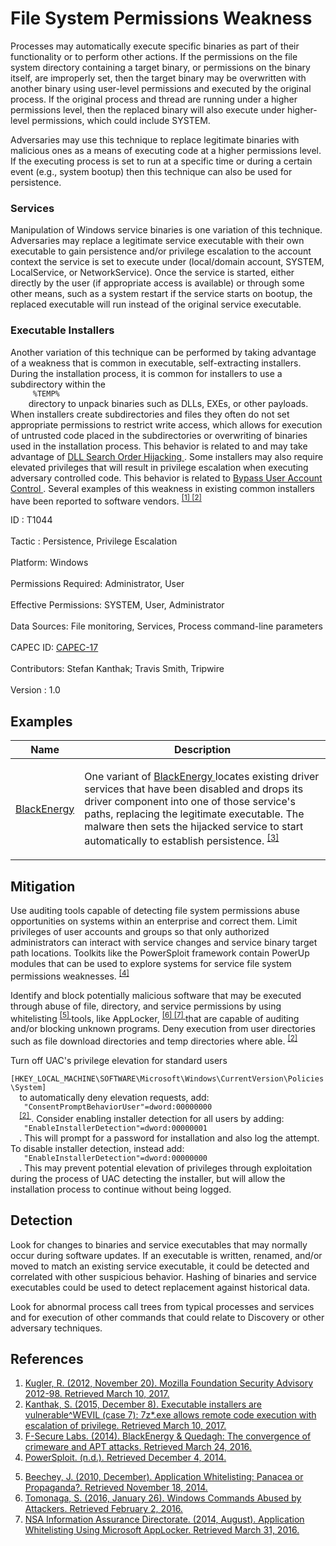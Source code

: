 <div class="container-fluid">
 <h1>
  File System Permissions Weakness
 </h1>
 <div class="row">
  <div class="col-md-8 description-body">
   <p>
    Processes may automatically execute specific binaries as part of their functionality or to perform other actions. If the permissions on the file system directory containing a target binary, or permissions on the binary itself, are improperly set, then the target binary may be overwritten with another binary using user-level permissions and executed by the original process. If the original process and thread are running under a higher permissions level, then the replaced binary will also execute under higher-level permissions, which could include SYSTEM.
   </p>
   <p>
    Adversaries may use this technique to replace legitimate binaries with malicious ones as a means of executing code at a higher permissions level. If the executing process is set to run at a specific time or during a certain event (e.g., system bootup) then this technique can also be used for persistence.
   </p>
   <h3>
    Services
   </h3>
   <p>
    Manipulation of Windows service binaries is one variation of this technique. Adversaries may replace a legitimate service executable with their own executable to gain persistence and/or privilege escalation to the account context the service is set to execute under (local/domain account, SYSTEM, LocalService, or NetworkService). Once the service is started, either directly by the user (if appropriate access is available) or through some other means, such as a system restart if the service starts on bootup, the replaced executable will run instead of the original service executable.
   </p>
   <h3>
    Executable Installers
   </h3>
   <p>
    Another variation of this technique can be performed by taking advantage of a weakness that is common in executable, self-extracting installers. During the installation process, it is common for installers to use a subdirectory within the
    <code>
     %TEMP%
    </code>
    directory to unpack binaries such as DLLs, EXEs, or other payloads. When installers create subdirectories and files they often do not set appropriate permissions to restrict write access, which allows for execution of untrusted code placed in the subdirectories or overwriting of binaries used in the installation process. This behavior is related to and may take advantage of
    <a href="https://attack.mitre.org/techniques/T1038">
     DLL Search Order Hijacking
    </a>
    . Some installers may also require elevated privileges that will result in privilege escalation when executing adversary controlled code. This behavior is related to
    <a href="https://attack.mitre.org/techniques/T1088">
     Bypass User Account Control
    </a>
    . Several examples of this weakness in existing common installers have been reported to software vendors.
    <span class="scite-citeref-number" data-reference="Mozilla Firefox Installer DLL Hijack" id="scite-ref-1-a">
     <sup>
      <a aria-describedby="qtip-0" data-hasqtip="0" href="https://www.mozilla.org/en-US/security/advisories/mfsa2012-98/" target="_blank">
       [1]
      </a>
     </sup>
    </span>
    <span class="scite-citeref-number" data-reference="Seclists Kanthak 7zip Installer" id="scite-ref-2-a">
     <sup>
      <a aria-describedby="qtip-1" data-hasqtip="1" href="http://seclists.org/fulldisclosure/2015/Dec/34" target="_blank">
       [2]
      </a>
     </sup>
    </span>
   </p>
  </div>
  <div class="col-md-4">
   <div class="card">
    <div class="card-body">
     <div class="card-data">
      <span class="h5 card-title">
       ID
      </span>
      : T1044
      <br/>
      <br/>
     </div>
     <div class="card-data">
      <span class="h5 card-title">
      </span>
     </div>
     <div class="card-data">
      <span class="h5 card-title">
       Tactic
      </span>
      : Persistence, Privilege Escalation
      <br/>
      <br/>
     </div>
     <div class="card-data">
      <span class="h5 card-title">
       Platform:
      </span>
      Windows
      <br/>
      <br/>
     </div>
     <div class="card-data">
      <span class="h5 card-title">
      </span>
     </div>
     <div class="card-data">
      <span class="h5 card-title">
       Permissions Required:
      </span>
      Administrator, User
      <br/>
      <br/>
     </div>
     <div class="card-data">
      <span class="h5 card-title">
       Effective Permissions:
      </span>
      SYSTEM, User, Administrator
      <br/>
      <br/>
     </div>
     <div class="card-data">
      <span class="h5 card-title">
       Data Sources:
      </span>
      File monitoring, Services, Process command-line parameters
      <br/>
      <br/>
     </div>
     <div class="card-data">
      <span class="h5 card-title">
      </span>
     </div>
     <div class="card-data">
      <span class="h5 card-title">
      </span>
     </div>
     <div class="card-data">
      <span class="h5 card-title">
      </span>
     </div>
     <div class="card-data">
      <span class="h5 card-title">
      </span>
     </div>
     <div class="card-data">
      <span class="h5 card-title">
       CAPEC ID:
      </span>
      <a href="https://capec.mitre.org/data/definitions/17.html" target="_blank">
       CAPEC-17
      </a>
      <br/>
      <br/>
     </div>
     <div class="card-data">
      <span class="h5 card-title">
      </span>
     </div>
     <div class="card-data">
      <span class="h5 card-title">
       Contributors:
      </span>
      Stefan Kanthak; Travis Smith, Tripwire
      <br/>
      <br/>
     </div>
     <div class="card-data">
      <span class="h5 card-title">
       Version
      </span>
      : 1.0
     </div>
    </div>
   </div>
  </div>
 </div>
 <h2 class="pt-3" id="examples">
  Examples
 </h2>
 <table class="table table-bordered table-light mt-2">
  <thead>
   <tr>
    <th scope="col">
     Name
    </th>
    <th scope="col">
     Description
    </th>
   </tr>
  </thead>
  <tbody class="bg-white">
   <tr>
    <td>
     <a href="https://attack.mitre.org/software/S0089">
      BlackEnergy
     </a>
    </td>
    <td>
     <p>
      One variant of
      <a href="https://attack.mitre.org/software/S0089">
       BlackEnergy
      </a>
      locates existing driver services that have been disabled and drops its driver component into one of those service's paths, replacing the legitimate executable. The malware then sets the hijacked service to start automatically to establish persistence.
      <span class="scite-citeref-number" data-reference="F-Secure BlackEnergy 2014" id="scite-ref-3-a" onclick="scrollToRef('scite-3')">
       <sup>
        <a aria-describedby="qtip-2" data-hasqtip="2" href="https://www.f-secure.com/documents/996508/1030745/blackenergy_whitepaper.pdf" target="_blank">
         [3]
        </a>
       </sup>
      </span>
     </p>
    </td>
   </tr>
  </tbody>
 </table>
 <h2 class="pt-3" id="mitigation">
  Mitigation
 </h2>
 <p>
  Use auditing tools capable of detecting file system permissions abuse opportunities on systems within an enterprise and correct them. Limit privileges of user accounts and groups so that only authorized administrators can interact with service changes and service binary target path locations. Toolkits like the PowerSploit framework contain PowerUp modules that can be used to explore systems for service file system permissions weaknesses.
  <span class="scite-citeref-number" data-reference="Powersploit" id="scite-ref-4-a">
   <sup>
    <a aria-describedby="qtip-3" data-hasqtip="3" href="https://github.com/mattifestation/PowerSploit" target="_blank">
     [4]
    </a>
   </sup>
  </span>
 </p>
 <p>
  Identify and block potentially malicious software that may be executed through abuse of file, directory, and service permissions by using whitelisting
  <span class="scite-citeref-number" data-reference="Beechey 2010" id="scite-ref-5-a">
   <sup>
    <a aria-describedby="qtip-4" data-hasqtip="4" href="http://www.sans.org/reading-room/whitepapers/application/application-whitelisting-panacea-propaganda-33599" target="_blank">
     [5]
    </a>
   </sup>
  </span>
  tools, like AppLocker,
  <span class="scite-citeref-number" data-reference="Windows Commands JPCERT" id="scite-ref-6-a">
   <sup>
    <a aria-describedby="qtip-5" data-hasqtip="5" href="http://blog.jpcert.or.jp/2016/01/windows-commands-abused-by-attackers.html" target="_blank">
     [6]
    </a>
   </sup>
  </span>
  <span class="scite-citeref-number" data-reference="NSA MS AppLocker" id="scite-ref-7-a">
   <sup>
    <a aria-describedby="qtip-6" data-hasqtip="6" href="https://www.iad.gov/iad/library/ia-guidance/tech-briefs/application-whitelisting-using-microsoft-applocker.cfm" target="_blank">
     [7]
    </a>
   </sup>
  </span>
  that are capable of auditing and/or blocking unknown programs. Deny execution from user directories such as file download directories and temp directories where able.
  <span class="scite-citeref-number" data-reference="Seclists Kanthak 7zip Installer" id="scite-ref-2-a">
   <sup>
    <a aria-describedby="qtip-1" data-hasqtip="1" href="http://seclists.org/fulldisclosure/2015/Dec/34" target="_blank">
     [2]
    </a>
   </sup>
  </span>
 </p>
 <p>
  Turn off UAC's privilege elevation for standard users
  <code>
   [HKEY_LOCAL_MACHINE\SOFTWARE\Microsoft\Windows\CurrentVersion\Policies\System]
  </code>
  to automatically deny elevation requests, add:
  <code>
   "ConsentPromptBehaviorUser"=dword:00000000
  </code>
  <span class="scite-citeref-number" data-reference="Seclists Kanthak 7zip Installer" id="scite-ref-2-a">
   <sup>
    <a aria-describedby="qtip-1" data-hasqtip="1" href="http://seclists.org/fulldisclosure/2015/Dec/34" target="_blank">
     [2]
    </a>
   </sup>
  </span>
  . Consider enabling installer detection for all users by adding:
  <code>
   "EnableInstallerDetection"=dword:00000001
  </code>
  . This will prompt for a password for installation and also log the attempt. To disable installer detection, instead add:
  <code>
   "EnableInstallerDetection"=dword:00000000
  </code>
  . This may prevent potential elevation of privileges through exploitation during the process of UAC detecting the installer, but will allow the installation process to continue without being logged.
 </p>
 <h2 class="pt-3" id="detection">
  Detection
 </h2>
 <p>
  Look for changes to binaries and service executables that may normally occur during software updates. If an executable is written, renamed, and/or moved to match an existing service executable, it could be detected and correlated with other suspicious behavior. Hashing of binaries and service executables could be used to detect replacement against historical data.
 </p>
 <p>
  Look for abnormal process call trees from typical processes and services and for execution of other commands that could relate to Discovery or other adversary techniques.
 </p>
 <h2 class="pt-3" id="references">
  References
 </h2>
 <div class="row">
  <div class="col">
   <ol>
    <li>
     <span class="scite-citation" id="scite-1">
      <span class="scite-citation-text">
       <a class="external text" href="https://www.mozilla.org/en-US/security/advisories/mfsa2012-98/" name="scite-1" rel="nofollow" target="_blank">
        Kugler, R. (2012, November 20). Mozilla Foundation Security Advisory 2012-98. Retrieved March 10, 2017.
       </a>
      </span>
     </span>
    </li>
    <li>
     <span class="scite-citation" id="scite-2">
      <span class="scite-citation-text">
       <a class="external text" href="http://seclists.org/fulldisclosure/2015/Dec/34" name="scite-2" rel="nofollow" target="_blank">
        Kanthak, S. (2015, December 8). Executable installers are vulnerable^WEVIL (case 7): 7z*.exe allows remote code execution with escalation of privilege. Retrieved March 10, 2017.
       </a>
      </span>
     </span>
    </li>
    <li>
     <span class="scite-citation" id="scite-3">
      <span class="scite-citation-text">
       <a class="external text" href="https://www.f-secure.com/documents/996508/1030745/blackenergy_whitepaper.pdf" name="scite-3" rel="nofollow" target="_blank">
        F-Secure Labs. (2014). BlackEnergy &amp; Quedagh: The convergence of crimeware and APT attacks. Retrieved March 24, 2016.
       </a>
      </span>
     </span>
    </li>
    <li>
     <span class="scite-citation" id="scite-4">
      <span class="scite-citation-text">
       <a class="external text" href="https://github.com/mattifestation/PowerSploit" name="scite-4" rel="nofollow" target="_blank">
        PowerSploit. (n.d.). Retrieved December 4, 2014.
       </a>
      </span>
     </span>
    </li>
   </ol>
  </div>
  <div class="col">
   <ol start="5.5">
    <li>
     <span class="scite-citation" id="scite-5">
      <span class="scite-citation-text">
       <a class="external text" href="http://www.sans.org/reading-room/whitepapers/application/application-whitelisting-panacea-propaganda-33599" name="scite-5" rel="nofollow" target="_blank">
        Beechey, J. (2010, December). Application Whitelisting: Panacea or Propaganda?. Retrieved November 18, 2014.
       </a>
      </span>
     </span>
    </li>
    <li>
     <span class="scite-citation" id="scite-6">
      <span class="scite-citation-text">
       <a class="external text" href="http://blog.jpcert.or.jp/2016/01/windows-commands-abused-by-attackers.html" name="scite-6" rel="nofollow" target="_blank">
        Tomonaga, S. (2016, January 26). Windows Commands Abused by Attackers. Retrieved February 2, 2016.
       </a>
      </span>
     </span>
    </li>
    <li>
     <span class="scite-citation" id="scite-7">
      <span class="scite-citation-text">
       <a class="external text" href="https://www.iad.gov/iad/library/ia-guidance/tech-briefs/application-whitelisting-using-microsoft-applocker.cfm" name="scite-7" rel="nofollow" target="_blank">
        NSA Information Assurance Directorate. (2014, August). Application Whitelisting Using Microsoft AppLocker. Retrieved March 31, 2016.
       </a>
      </span>
     </span>
    </li>
   </ol>
  </div>
 </div>
</div>
